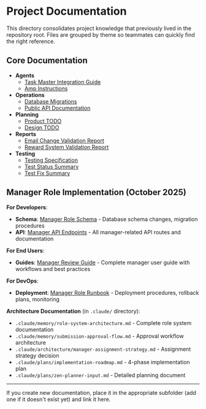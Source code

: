 # Project Documentation

This directory consolidates project knowledge that previously lived in the repository root. Files are grouped by theme so teammates can quickly find the right reference.

## Core Documentation

- **Agents**
  - [Task Master Integration Guide](agents/task-master-integration-guide.md)
  - [Amp Instructions](agents/amp-instructions.md)
- **Operations**
  - [Database Migrations](operations/migrations.md)
  - [Public API Documentation](operations/api-docs.md)
- **Planning**
  - [Product TODO](planning/todo.md)
  - [Design TODO](planning/todo-design.md)
- **Reports**
  - [Email Change Validation Report](reports/email-change-validation.md)
  - [Reward System Validation Report](reports/reward-system-validation.md)
- **Testing**
  - [Testing Specification](testing/testing-spec.md)
  - [Test Status Summary](testing/test-status-summary.md)
  - [Test Fix Summary](testing/test-fix-summary.md)

## Manager Role Implementation (October 2025)

**For Developers**:
- **Schema**: [Manager Role Schema](schema/manager-role.md) - Database schema changes, migration procedures
- **API**: [Manager API Endpoints](api/manager-endpoints.md) - All manager-related API routes and documentation

**For End Users**:
- **Guides**: [Manager Review Guide](guides/manager-review-guide.md) - Complete manager user guide with workflows and best practices

**For DevOps**:
- **Deployment**: [Manager Role Runbook](deployment/manager-role-runbook.md) - Deployment procedures, rollback plans, monitoring

**Architecture Documentation** (in `.claude/` directory):
- `.claude/memory/role-system-architecture.md` - Complete role system documentation
- `.claude/memory/submission-approval-flow.md` - Approval workflow architecture
- `.claude/architecture/manager-assignment-strategy.md` - Assignment strategy decision
- `.claude/plans/implementation-roadmap.md` - 4-phase implementation plan
- `.claude/plans/zen-planner-input.md` - Detailed planning document

---

If you create new documentation, place it in the appropriate subfolder (add one if it doesn't exist yet) and link it here.
